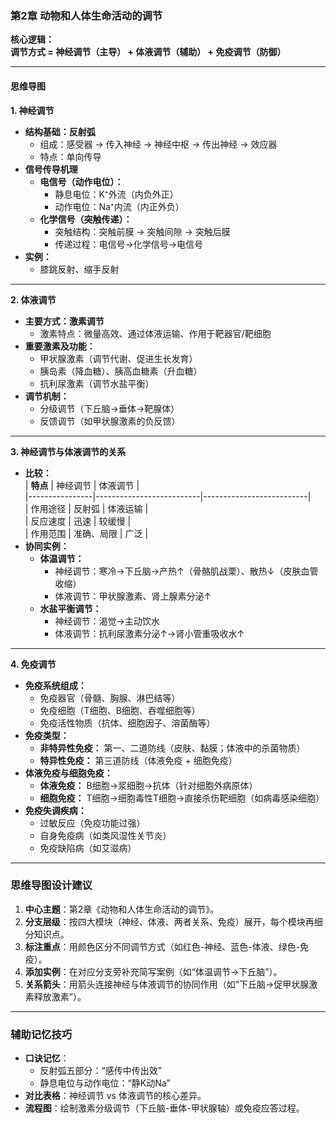 ### **第2章 动物和人体生命活动的调节**  
**核心逻辑：**  
**调节方式 = 神经调节（主导） + 体液调节（辅助） + 免疫调节（防御）**  

---

#### **思维导图**  
**1. 神经调节**  
   - **结构基础：反射弧**  
     - 组成：感受器 → 传入神经 → 神经中枢 → 传出神经 → 效应器  
     - 特点：单向传导  
   - **信号传导机理**  
     - **电信号（动作电位）：**  
       - 静息电位：K⁺外流（内负外正）  
       - 动作电位：Na⁺内流（内正外负）  
     - **化学信号（突触传递）：**  
       - 突触结构：突触前膜 → 突触间隙 → 突触后膜  
       - 传递过程：电信号→化学信号→电信号  
   - **实例：**  
     - 膝跳反射、缩手反射  

---

**2. 体液调节**  
   - **主要方式：激素调节**  
     - 激素特点：微量高效、通过体液运输、作用于靶器官/靶细胞  
   - **重要激素及功能：**  
     - 甲状腺激素（调节代谢、促进生长发育）  
     - 胰岛素（降血糖）、胰高血糖素（升血糖）  
     - 抗利尿激素（调节水盐平衡）  
   - **调节机制：**  
     - 分级调节（下丘脑→垂体→靶腺体）  
     - 反馈调节（如甲状腺激素的负反馈）  

---

**3. 神经调节与体液调节的关系**  
   - **比较：**  
     | **特点**       | 神经调节                  | 体液调节                  |  
     |----------------|--------------------------|--------------------------|  
     | 作用途径       | 反射弧                   | 体液运输                 |  
     | 反应速度       | 迅速                     | 较缓慢                   |  
     | 作用范围       | 准确、局限               | 广泛                     |  
   - **协同实例：**  
     - **体温调节：**  
       - 神经调节：寒冷→下丘脑→产热↑（骨骼肌战栗）、散热↓（皮肤血管收缩）  
       - 体液调节：甲状腺激素、肾上腺素分泌↑  
     - **水盐平衡调节：**  
       - 神经调节：渴觉→主动饮水  
       - 体液调节：抗利尿激素分泌↑→肾小管重吸收水↑  

---

**4. 免疫调节**  
   - **免疫系统组成：**  
     - 免疫器官（骨髓、胸腺、淋巴结等）  
     - 免疫细胞（T细胞、B细胞、吞噬细胞等）  
     - 免疫活性物质（抗体、细胞因子、溶菌酶等）  
   - **免疫类型：**  
     - **非特异性免疫：** 第一、二道防线（皮肤、黏膜；体液中的杀菌物质）  
     - **特异性免疫：** 第三道防线（体液免疫 + 细胞免疫）  
   - **体液免疫与细胞免疫：**  
     - **体液免疫：** B细胞→浆细胞→抗体（针对细胞外病原体）  
     - **细胞免疫：** T细胞→细胞毒性T细胞→直接杀伤靶细胞（如病毒感染细胞）  
   - **免疫失调疾病：**  
     - 过敏反应（免疫功能过强）  
     - 自身免疫病（如类风湿性关节炎）  
     - 免疫缺陷病（如艾滋病）  

---

### **思维导图设计建议**  
1. **中心主题**：第2章《动物和人体生命活动的调节》。  
2. **分支层级**：按四大模块（神经、体液、两者关系、免疫）展开，每个模块再细分知识点。  
3. **标注重点**：用颜色区分不同调节方式（如红色-神经、蓝色-体液、绿色-免疫）。  
4. **添加实例**：在对应分支旁补充简写案例（如“体温调节→下丘脑”）。  
5. **关系箭头**：用箭头连接神经与体液调节的协同作用（如“下丘脑→促甲状腺激素释放激素”）。  

---

### **辅助记忆技巧**  
- **口诀记忆**：  
  - 反射弧五部分：“感传中传出效”  
  - 静息电位与动作电位：“静K动Na”  
- **对比表格**：神经调节 vs 体液调节的核心差异。  
- **流程图**：绘制激素分级调节（下丘脑-垂体-甲状腺轴）或免疫应答过程。
